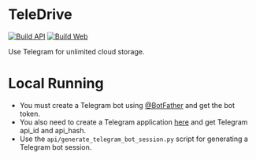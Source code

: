 # TeleDrive

[![Build API](https://github.com/RashadAnsari/TeleDrive/actions/workflows/build-api.yml/badge.svg?branch=master)](https://github.com/RashadAnsari/TeleDrive/actions/workflows/build-api.yml)
[![Build Web](https://github.com/RashadAnsari/TeleDrive/actions/workflows/build-web.yml/badge.svg?branch=master)](https://github.com/RashadAnsari/TeleDrive/actions/workflows/build-web.yml)

Use Telegram for unlimited cloud storage.

# Local Running

* You must create a Telegram bot using [@BotFather](https://t.me/BotFather) and get the bot token.
* You also need to create a Telegram application [here](https://my.telegram.org/) and get Telegram api_id and api_hash.
* Use the `api/generate_telegram_bot_session.py` script for generating a Telegram bot session.

